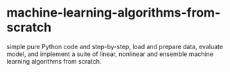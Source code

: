 # machine-learning-algorithms-from-scratch
simple pure Python code  and step-by-step,  load and prepare data, evaluate model, and implement a suite of linear, nonlinear and ensemble machine learning algorithms from scratch.

